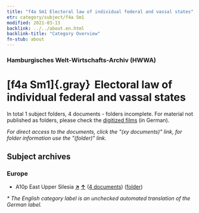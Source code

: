 ```yaml
---
title: "f4a Sm1 Electoral law of individual federal and vassal states"
etr: category/subject/f4a Sm1
modified: 2021-03-13
backlink: ../../about.en.html
backlink-title: "Category Overview"
fn-stub: about
---
```


### Hamburgisches Welt-Wirtschafts-Archiv (HWWA)
# [f4a Sm1]{.gray}&#8201; Electoral law of individual federal and vassal states&#160; 





In total 1 subject folders, 4 documents - folders incomplete.
For material not published as folders, please check the [digitized films](/film/h1_sh) (in German).

_For direct access to the documents, click the "(xy documents)" link, for folder information use the "(folder)" link._

## Subject archives



### Europe

- A10p East Upper Silesia [**&nearr;**](../../../geo/i/140951/about.en.html "East Upper Silesia (all folders)") [**&uarr;**](../../../geo/about.en.html#A10p "Country category system") (<a href="https://pm20.zbw.eu/dfgview/sh/140951,144392" title="about: East Upper Silesia : Electoral law of individual federal and vassal states " target="_blank">4 documents</a>) ([folder](../../../../folder/sh/1409xx/140951/1443xx/144392/about.en.html))


_* The English category label is an unchecked automated translation of the German label._

